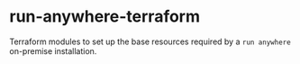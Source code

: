 # run-anywhere-terraform
Terraform modules to set up the base resources required by a `run anywhere` on-premise installation.
